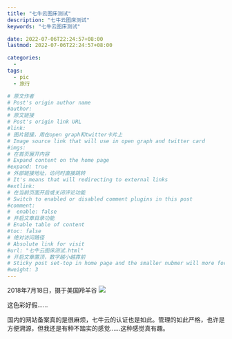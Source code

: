```yaml
---
title: "七牛云图床测试"
description: "七牛云图床测试"
keywords: "七牛云图床测试"

date: 2022-07-06T22:24:57+08:00
lastmod: 2022-07-06T22:24:57+08:00

categories:
  -
tags:
  - pic
  - 旅行

# 原文作者
# Post's origin author name
#author:
# 原文链接
# Post's origin link URL
#link:
# 图片链接，用在open graph和twitter卡片上
# Image source link that will use in open graph and twitter card
#imgs:
# 在首页展开内容
# Expand content on the home page
#expand: true
# 外部链接地址，访问时直接跳转
# It's means that will redirecting to external links
#extlink:
# 在当前页面开启或关闭评论功能
# Switch to enabled or disabled comment plugins in this post
#comment:
#  enable: false
# 开启文章目录功能
# Enable table of content
#toc: false
# 绝对访问路径
# Absolute link for visit
#url: "七牛云图床测试.html"
# 开启文章置顶，数字越小越靠前
# Sticky post set-top in home page and the smaller nubmer will more forward.
#weight: 3
---
```

2018年7月18日，摄于美国羚羊谷
![](http://blog.happy2008.top/20220707005401.png)


这色彩好假……


<!--more-->
国内的网站备案真的是很麻烦，七牛云的认证也是如此。管理的如此严格，也许是方便溯源，但我还是有种不踏实的感觉……这种感觉真有趣。
